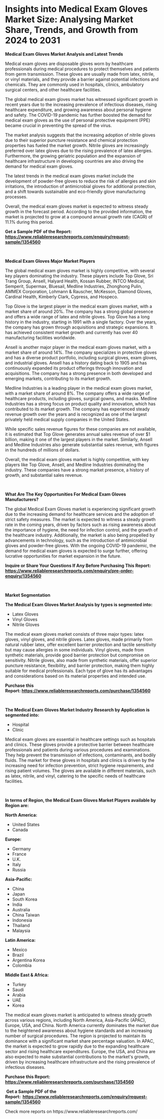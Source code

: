 <p><h1>Insights into Medical Exam Gloves Market Size: Analysing Market Share, Trends, and Growth from 2024 to 2031</h1></p><p><strong>Medical Exam Gloves Market Analysis and Latest Trends</strong></p>
<p><p>Medical exam gloves are disposable gloves worn by healthcare professionals during medical procedures to protect themselves and patients from germ transmission. These gloves are usually made from latex, nitrile, or vinyl materials, and they provide a barrier against potential infections and chemicals. They are commonly used in hospitals, clinics, ambulatory surgical centers, and other healthcare facilities.</p><p>The global medical exam gloves market has witnessed significant growth in recent years due to the increasing prevalence of infectious diseases, rising healthcare expenditure, and growing awareness about personal hygiene and safety. The COVID-19 pandemic has further boosted the demand for medical exam gloves as the use of personal protective equipment (PPE) became crucial in preventing the spread of the virus.</p><p>The market analysis suggests that the increasing adoption of nitrile gloves due to their superior puncture resistance and chemical protection properties has fueled the market growth. Nitrile gloves are increasingly preferred over latex gloves due to the rising prevalence of latex allergies. Furthermore, the growing geriatric population and the expansion of healthcare infrastructure in developing countries are also driving the demand for medical exam gloves.</p><p>The latest trends in the medical exam gloves market include the development of powder-free gloves to reduce the risk of allergies and skin irritations, the introduction of antimicrobial gloves for additional protection, and a shift towards sustainable and eco-friendly glove manufacturing processes.</p><p>Overall, the medical exam gloves market is expected to witness steady growth in the forecast period. According to the provided information, the market is projected to grow at a compound annual growth rate (CAGR) of 11.1% during this period.</p></p>
<p><strong>Get a Sample PDF of the Report:&nbsp; <a href="https://www.reliableresearchreports.com/enquiry/request-sample/1354560">https://www.reliableresearchreports.com/enquiry/request-sample/1354560</a></strong></p>
<p>&nbsp;</p>
<p><strong>Medical Exam Gloves Major Market Players</strong></p>
<p><p>The global medical exam gloves market is highly competitive, with several key players dominating the industry. These players include Top Glove, Sri Trang Group, Ansell, Halyard Health, Kossan Rubber, INTCO Medical, Semperit, Supermax, Bluesail, Medline Industries, Zhonghong Pulin, AMMEX Corporation, Lohmann & Rauscher, McKesson, Diamond Gloves, Cardinal Health, Kimberly Clark, Cypress, and Hospeco.</p><p>Top Glove is the largest player in the medical exam gloves market, with a market share of around 20%. The company has a strong global presence and offers a wide range of latex and nitrile gloves. Top Glove has a long history in the industry, starting in 1991 with a single factory. Over the years, the company has grown through acquisitions and strategic expansions. It has achieved consistent market growth and currently has over 40 manufacturing facilities worldwide.</p><p>Ansell is another major player in the medical exam gloves market, with a market share of around 14%. The company specializes in protective gloves and has a diverse product portfolio, including surgical gloves, exam gloves, and industrial gloves. Ansell has a history dating back to 1905 and has continuously expanded its product offerings through innovation and acquisitions. The company has a strong presence in both developed and emerging markets, contributing to its market growth.</p><p>Medline Industries is a leading player in the medical exam gloves market, with a market share of around 8%. The company offers a wide range of healthcare products, including gloves, surgical gowns, and masks. Medline Industries has a strong focus on product quality and innovation, which has contributed to its market growth. The company has experienced steady revenue growth over the years and is recognized as one of the largest privately held medical supply companies in the United States.</p><p>While specific sales revenue figures for these companies are not available, it is estimated that Top Glove generates annual sales revenue of over $1 billion, making it one of the largest players in the market. Similarly, Ansell and Medline Industries also generate substantial sales revenue, with figures in the hundreds of millions of dollars.</p><p>Overall, the medical exam gloves market is highly competitive, with key players like Top Glove, Ansell, and Medline Industries dominating the industry. These companies have a strong market presence, a history of growth, and substantial sales revenue.</p></p>
<p>&nbsp;</p>
<p><strong>What Are The Key Opportunities For Medical Exam Gloves Manufacturers?</strong></p>
<p><p>The global Medical Exam Gloves market is experiencing significant growth due to the increasing demand for healthcare services and the adoption of strict safety measures. The market is expected to witness a steady growth rate in the coming years, driven by factors such as rising awareness about the importance of hygiene, the need for infection control, and the growth of the healthcare industry. Additionally, the market is also being propelled by advancements in technology, such as the introduction of antimicrobial gloves and powder-free gloves. With the ongoing COVID-19 pandemic, the demand for medical exam gloves is expected to surge further, offering lucrative opportunities for market expansion in the future.</p></p>
<p><strong>Inquire or Share Your Questions If Any Before Purchasing This Report: <a href="https://www.reliableresearchreports.com/enquiry/pre-order-enquiry/1354560">https://www.reliableresearchreports.com/enquiry/pre-order-enquiry/1354560</a></strong></p>
<p>&nbsp;</p>
<p><strong>Market Segmentation</strong></p>
<p><strong>The Medical Exam Gloves Market Analysis by types is segmented into:</strong></p>
<p><ul><li>Latex Gloves</li><li>Vinyl Gloves</li><li>Nitrile Gloves</li></ul></p>
<p><p>The medical exam gloves market consists of three major types: latex gloves, vinyl gloves, and nitrile gloves. Latex gloves, made primarily from natural rubber latex, offer excellent barrier protection and tactile sensitivity but may cause allergies in some individuals. Vinyl gloves, made from synthetic materials, provide good barrier protection but compromise on sensitivity. Nitrile gloves, also made from synthetic materials, offer superior puncture resistance, flexibility, and barrier protection, making them highly suitable for medical professionals. Each type of glove has its advantages and considerations based on its material properties and intended use.</p></p>
<p><strong>Purchase this Report:&nbsp;<a href="https://www.reliableresearchreports.com/purchase/1354560">https://www.reliableresearchreports.com/purchase/1354560</a></strong></p>
<p>&nbsp;</p>
<p><strong>The Medical Exam Gloves Market Industry Research by Application is segmented into:</strong></p>
<p><ul><li>Hospital</li><li>Clinic</li></ul></p>
<p><p>Medical exam gloves are essential in healthcare settings such as hospitals and clinics. These gloves provide a protective barrier between healthcare professionals and patients during various procedures and examinations. They help prevent the transmission of infections, contaminants, and bodily fluids. The market for these gloves in hospitals and clinics is driven by the increasing need for infection prevention, strict hygiene requirements, and rising patient volumes. The gloves are available in different materials, such as latex, nitrile, and vinyl, catering to the specific needs of healthcare facilities.</p></p>
<p>&nbsp;</p>
<p><strong>In terms of Region, the Medical Exam Gloves Market Players available by Region are:</strong></p>
<p>
    <p> <strong> North America: </strong>
        <ul>
            <li>United States</li>
            <li>Canada</li>
        </ul>
        </p> 
    <p> <strong> Europe: </strong>
        <ul>
            <li>Germany</li>
            <li>France</li>
            <li>U.K.</li>
            <li>Italy</li>
            <li>Russia</li>
        </ul>
        </p> 
    <p> <strong> Asia-Pacific: </strong>
        <ul>
            <li>China</li>
            <li>Japan</li>
            <li>South Korea</li>
            <li>India</li>
            <li>Australia</li>
            <li>China Taiwan</li>
            <li>Indonesia</li>
            <li>Thailand</li>
            <li>Malaysia</li>
        </ul>
        </p> 
    <p> <strong> Latin America: </strong>
        <ul>
            <li>Mexico</li>
            <li>Brazil</li>
            <li>Argentina Korea</li>
            <li>Colombia</li>
        </ul>
        </p> 
    <p> <strong> Middle East & Africa: </strong>
        <ul>
            <li>Turkey</li>
            <li>Saudi</li>
            <li>Arabia</li>
            <li>UAE</li>
            <li>Korea</li>
        </ul>
    </p>
    </p>
<p><p>The medical exam gloves market is anticipated to witness steady growth across various regions, including North America, Asia-Pacific (APAC), Europe, USA, and China. North America currently dominates the market due to the heightened awareness about hygiene standards and an increasing number of surgical procedures. The region is projected to maintain its dominance with a significant market share percentage valuation. In APAC, the market is expected to grow rapidly due to the expanding healthcare sector and rising healthcare expenditures. Europe, the USA, and China are also expected to make substantial contributions to the market's growth, driven by increasing healthcare infrastructure and the rising prevalence of infectious diseases.</p></p>
<p><strong>Purchase this Report: <a href="https://www.reliableresearchreports.com/purchase/1354560">https://www.reliableresearchreports.com/purchase/1354560</a></strong></p>
<p>&nbsp;<strong>Get a Sample PDF of the Report:&nbsp;&nbsp;<a href="https://www.reliableresearchreports.com/enquiry/request-sample/1354560">https://www.reliableresearchreports.com/enquiry/request-sample/1354560</a></strong></p>
<p><strong></strong></p>
<p>Check more reports on https://www.reliableresearchreports.com/</p>